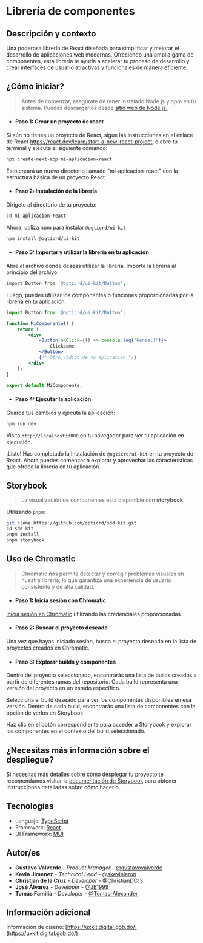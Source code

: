 # Librería de componentes

## Descripción y contexto

Una poderosa librería de React diseñada para simplificar y mejorar el desarrollo de aplicaciones web modernas. Ofreciendo una amplia gama de componentes, esta librería te ayuda a acelerar tu proceso de desarrollo y crear interfaces de usuario atractivas y funcionales de manera eficiente.

## ¿Cómo iniciar?

> Antes de comenzar, asegúrate de tener instalado Node.js y npm en tu sistema. Puedes descargarlos desde [sitio web de Node.js.](https://nodejs.org)

- #### Paso 1: Crear un proyecto de react

Si aún no tienes un proyecto de React, sigue las instrucciones en el enlace de React https://react.dev/learn/start-a-new-react-project, o abre tu terminal y ejecuta el siguiente comando:

```bash
npx create-next-app mi-aplicacion-react
```

Esto creará un nuevo directorio llamado "mi-aplicacion-react" con la estructura básica de un proyecto React.

- #### Paso 2: Instalación de la librería

Dirígete al directorio de tu proyecto:

```bash
cd mi-aplicacion-react
```

Ahora, utiliza npm para instalar `@ogticrd/ui-kit`

```bash
npm install @ogticrd/ui-kit
```

- #### Paso 3: Importar y utilizar la librería en tu aplicación

Abre el archivo donde deseas utilizar la librería. Importa la librería al principio del archivo:

```bash
import Button from '@ogticrd/ui-kit/Button';
```

Luego, puedes utilizar los componentes o funciones proporcionadas por la librería en tu aplicación:

```jsx
import Button from '@ogticrd/ui-kit/Button';

function MiComponente() {
    return (
        <div>
            <Button onClick={() => console.log('Genial!')}>
                Clickeame
            </Button>
            {/* Otro código de tu aplicación */}
        </div>
    );
}

export default MiComponente;
```

- #### Paso 4: Ejecutar la aplicación

Guarda tus cambios y ejecuta la aplicación:

```bash
npm run dev
```

Visita `http://localhost:3000` en tu navegador para ver tu aplicación en ejecución.

¡Listo! Has completado la instalación de `@ogticrd/ui-kit` en tu proyecto de React. Ahora puedes comenzar a explorar y aprovechar las características que ofrece la librería en tu aplicación.

## Storybook

> La visualización de componentes está disponible con **storybook**.

Utilizando `pnpm`:

```bash
git clone https://github.com/opticrd/sdd-kit.git
cd sdd-kit
pnpm install
pnpm storybook
```
## Uso de Chromatic

> Chromatic nos permite detectar y corregir problemas visuales en nuestra librería, lo que garantiza una experiencia de usuario consistente y de alta calidad.

- #### Paso 1: Inicia sesión con Chromatic 

[inicia sesión en Chromatic](https://www.chromatic.com/start?utm_source=storybook_website&utm_medium=link&utm_campaign=storybook) utilizando las credenciales proporcionadas.

- #### Paso 2: Buscar el proyecto deseado

Una vez que hayas iniciado sesión, busca el proyecto deseado en la lista de proyectos creados en Chromatic.

- #### Paso 3: Explorar builds y componentes

Dentro del proyecto seleccionado, encontrarás una lista de builds creados a partir de diferentes ramas del repositorio. Cada build representa una versión del proyecto en un estado específico.

Selecciona el build deseado para ver los componentes disponibles en esa versión. Dentro de cada build, encontrarás una lista de componentes con la opción de verlos en Storybook.

Haz clic en el botón correspondiente para acceder a Storybook y explorar los componentes en el contexto del build seleccionado.

## ¿Necesitas más información sobre el despliegue?

Si necesitas más detalles sobre cómo desplegar tu proyecto te recomendamos visitar la [documentación de Storybook](https://storybook.js.org/tutorials/intro-to-storybook/react/es/deploy/) para obtener instrucciones detalladas sobre cómo hacerlo.

## Tecnologías

- Lenguaje: [TypeScript](https://www.typescriptlang.org/)
- Framework: [React](https://react.dev/)
- UI Framework: [MUI](https://mui.com/)

## Autor/es

- **Gustavo Valverde** - _Product Manager_ - [@gustavovalverde](https://github.com/gustavovalverde)
- **Kevin Jimenez** - *Technical Lead* - [@akevinieron](https://github.com/akevinieron)
- **Christian de la Cruz** - *Developer* - [@ChristianDC13](https://github.com/ChristianDC13)
- **José Álvarez** - *Developer* - [@JE1999](https://github.com/JE1999)
- **Tomás Familia** - *Developer* - [@Tomas-Alexander](https://github.com/Tomas-Alexander)

## Información adicional

Información de diseño: [https://uxkit.digital.gob.do/](https://uxkit.digital.gob.do/)
